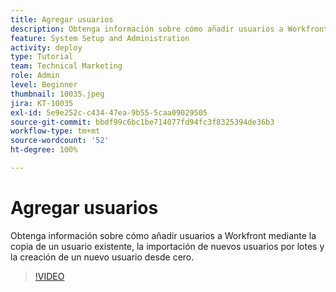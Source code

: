 ```yaml
---
title: Agregar usuarios
description: Obtenga información sobre cómo añadir usuarios a Workfront mediante la copia de un usuario existente, la importación de nuevos usuarios por lotes y la creación de un nuevo usuario desde cero.
feature: System Setup and Administration
activity: deploy
type: Tutorial
team: Technical Marketing
role: Admin
level: Beginner
thumbnail: 10035.jpeg
jira: KT-10035
exl-id: 5e9e252c-c434-47ea-9b55-5caa09029505
source-git-commit: bbdf99c6bc1be714077fd94fc3f8325394de36b3
workflow-type: tm+mt
source-wordcount: '52'
ht-degree: 100%

---
```


# Agregar usuarios

Obtenga información sobre cómo añadir usuarios a Workfront mediante la copia de un usuario existente, la importación de nuevos usuarios por lotes y la creación de un nuevo usuario desde cero.

>[!VIDEO](https://video.tv.adobe.com/v/3427085/?quality=12&learn=on&enablevpops=1)

